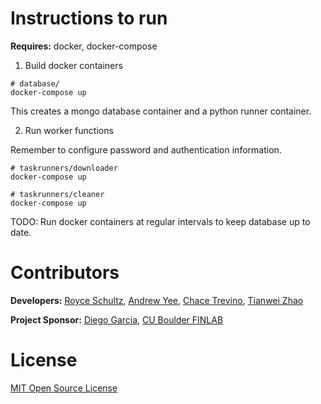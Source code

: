 # Instructions to run

**Requires:**
docker,
docker-compose

1. Build docker containers

```
# database/
docker-compose up
```
This creates a mongo database container and a python runner container.

2. Run worker functions

Remember to configure password and authentication information.

```
# taskrunners/downloader
docker-compose up

# taskrunners/cleaner
docker-compose up
```

TODO: Run docker containers at regular intervals to keep database up to date.

# Contributors

**Developers:**
[Royce Schultz](https://github.com/royceschultz),
[Andrew Yee](https://github.com/AndrewYeeYee),
[Chace Trevino](https://github.com/chacetrev10),
[Tianwei Zhao](https://github.com/ZTWHHH)

**Project Sponsor:**
[Diego Garcia](https://www.colorado.edu/business/leeds-directory/faculty/diego-garcia),
[CU Boulder FINLAB](http://leeds-faculty.colorado.edu/AsafBernstein/NLP_FIN_LAB.html)

# License

[MIT Open Source License](LICENSE.txt)
